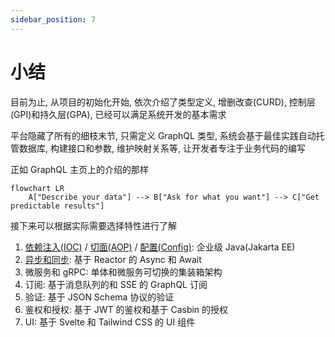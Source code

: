 ```yaml
---
sidebar_position: 7
---
```


# 小结

目前为止, 从项目的初始化开始, 依次介绍了类型定义, 增删改查(CURD), 控制层(GPI)和持久层(GPA), 已经可以满足系统开发的基本需求

平台隐藏了所有的细枝末节, 只需定义 GraphQL 类型, 系统会基于最佳实践自动托管数据库, 构建接口和参数, 维护映射关系等, 让开发者专注于业务代码的编写

正如 GraphQL 主页上的介绍的那样

```mermaid
flowchart LR
    A["Describe your data"] --> B["Ask for what you want"] --> C["Get predictable results"]

```

接下来可以根据实际需要选择特性进行了解

1. [依赖注入(IOC)](/docs/jakarta-ee/inject) / [切面(AOP)](/docs/jakarta-ee/interceptor) / [配置(Config)](/docs/jakarta-ee/config): 企业级 Java(Jakarta EE)
2. [异步和同步](/docs/jakarta-ee/reactor): 基于 Reactor 的 Async 和 Await
3. 微服务和 gRPC: 单体和微服务可切换的集装箱架构
4. 订阅: 基于消息队列的和 SSE 的 GraphQL 订阅
5. 验证: 基于 JSON Schema 协议的验证
6. 鉴权和授权: 基于 JWT 的鉴权和基于 Casbin 的授权
7. UI: 基于 Svelte 和 Tailwind CSS 的 UI 组件
